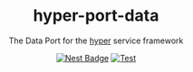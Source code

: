 <h1 align="center">hyper-port-data</h1>
<p align="center">The Data Port for the <a href="https://hyper.io/">hyper</a>  service framework</p>
</p>
<p align="center">
  <a href="https://nest.land/package/hyper-port-data"><img src="https://nest.land/badge.svg" alt="Nest Badge" /></a>
  <a href="https://github.com/hyper63/hyper63/actions/workflows/test-port-data.yml"><img src="https://github.com/hyper63/hyper63/actions/workflows/test-port-data.yml/badge.svg" alt="Test" /></a>
</p>
